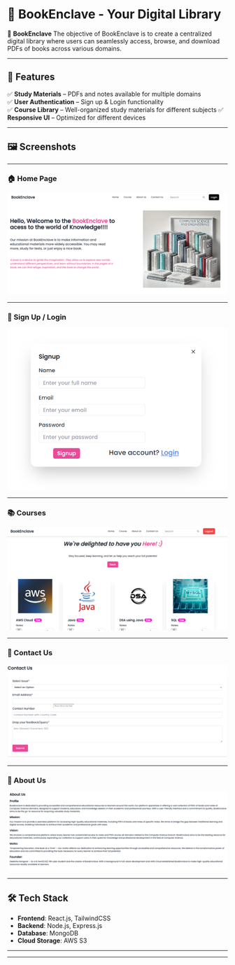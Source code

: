 # 📖 BookEnclave - Your Digital Library

🚀 **BookEnclave** The objective of BookEnclave is to create a centralized digital library where users can seamlessly access, browse, and download PDFs of books across various domains.


---

## 🌟 Features

✅ **Study Materials** – PDFs and notes available for multiple domains  
✅ **User Authentication** – Sign up & Login functionality  
✅ **Course Library** – Well-organized study materials for different subjects
✅ **Responsive UI** – Optimized for different devices  
 



---

## 🖼️ Screenshots
---

### **🏠 Home Page**
![Home Page](https://github.com/Deeksha-602/BookEnclave/blob/master/Home%20Page.png)

---

### **🔐 Sign Up / Login**
![Sign Up](https://github.com/Deeksha-602/BookEnclave/blob/master/SignUp.png)

---

### **📚 Courses**
![Courses](https://github.com/Deeksha-602/BookEnclave/blob/master/Courses.png)

---

### **📩 Contact Us**
![Contact Us](https://github.com/Deeksha-602/BookEnclave/blob/master/Contact%20us.png)

---

### **📩 About Us**
![Contact Us](https://github.com/Deeksha-602/BookEnclave/blob/master/About%20us.png)





---

## 🛠️ Tech Stack

- **Frontend**: React.js, TailwindCSS  
- **Backend**: Node.js, Express.js  
- **Database**: MongoDB  
- **Cloud Storage**: AWS S3  

---


---

